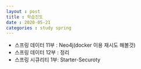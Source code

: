```yaml
---
layout : post
title : 학습진도
date : 2020-05-21
categories : study spring
---
```

+ 스프링 데이터 11부 : Neo4j(docker 이용 재시도 해볼것)
+ 스프링 데이터 12부 : 정리
+ 스프링 시큐리티 1부: Starter-Securoty
